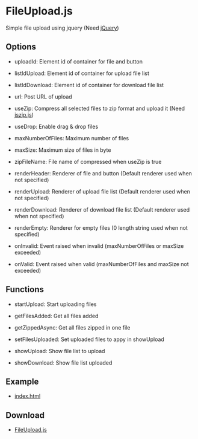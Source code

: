 # FileUpload.js

Simple file upload using jquery (Need [jQuery](https://jquery.com/))

## Options

- uploadId: Element id of container for file and button

- listIdUpload: Element id of container for upload file list

- listIdDownload: Element id of container for download file list

- url: Post URL of upload

- useZip: Compress all selected files to zip format and upload it (Need [jszip.js](https://stuk.github.io/jszip/))

- useDrop: Enable drag & drop files

- maxNumberOfFiles: Maximum number of files

- maxSize: Maximum size of files in byte

- zipFileName: File name of compressed when useZip is true

- renderHeader: Renderer of file and button (Default renderer used when not specified)

- renderUpload: Renderer of upload file list (Default renderer used when not specified)

- renderDownload: Renderer of download file list (Default renderer used when not specified)

- renderEmpty: Renderer for empty files (0 length string used when not specified)

- onInvalid: Event raised when invalid (maxNumberOfFiles or maxSize exceeded)

- onValid: Event raised when valid (maxNumberOfFiles and maxSize not exceeded)

## Functions

- startUpload: Start uploading files

- getFilesAdded: Get all files added

- getZippedAsync: Get all files zipped in one file

- setFilesUploaded: Set uploaded files to appy in showUpload
- showUpload: Show file list to upload

- showDownload: Show file list uploaded

## Example

- [index.html](routes/index.html)

## Download

- [FileUpload.js](public/javascripts/FileUpload.js)
